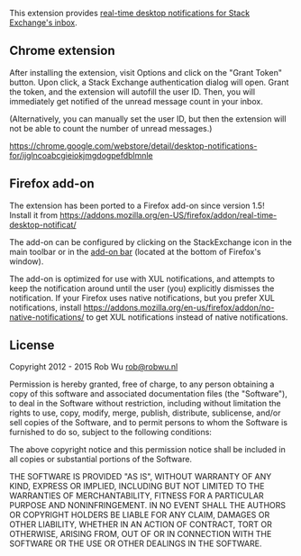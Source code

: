 This extension provides [real-time desktop notifications for Stack Exchange's inbox](https://stackapps.com/q/3780/9699?real-time-desktop-notifications-for-stack-exchange-inbox-chrome-extension).

## Chrome extension
After installing the extension, visit Options and click on the "Grant Token"
button. Upon click, a Stack Exchange authentication dialog will open. Grant
the token, and the extension will autofill the user ID. Then, you will
immediately get notified of the unread message count in your inbox.

(Alternatively, you can manually set the user ID, but then the extension will
not be able to count the number of unread messages.)

https://chrome.google.com/webstore/detail/desktop-notifications-for/ijglncoabcgieiokjmgdogpefdblmnle

## Firefox add-on
The extension has been ported to a Firefox add-on since version 1.5!  
Install it from https://addons.mozilla.org/en-US/firefox/addon/real-time-desktop-notificat/

The add-on can be configured by clicking on the StackExchange icon in the main toolbar or in the
[add-on bar](https://support.mozilla.org/en-US/kb/add-on-bar-quick-access-to-add-ons)
(located at the bottom of Firefox's window).

The add-on is optimized for use with XUL notifications, and attempts to keep the
notification around until the user (you) explicitly dismisses the notification.
If your Firefox uses native notifications, but you prefer XUL notifications,
install https://addons.mozilla.org/en-us/firefox/addon/no-native-notifications/
to get XUL notifications instead of native notifications.

## License
Copyright 2012 - 2015 Rob Wu <rob@robwu.nl>

Permission is hereby granted, free of charge, to any person obtaining a copy of
this software and associated documentation files (the "Software"), to deal in
the Software without restriction, including without limitation the rights to
use, copy, modify, merge, publish, distribute, sublicense, and/or sell copies of
the Software, and to permit persons to whom the Software is furnished to do so,
subject to the following conditions:

The above copyright notice and this permission notice shall be included in all
copies or substantial portions of the Software.

THE SOFTWARE IS PROVIDED "AS IS", WITHOUT WARRANTY OF ANY KIND, EXPRESS OR
IMPLIED, INCLUDING BUT NOT LIMITED TO THE WARRANTIES OF MERCHANTABILITY, FITNESS
FOR A PARTICULAR PURPOSE AND NONINFRINGEMENT. IN NO EVENT SHALL THE AUTHORS OR
COPYRIGHT HOLDERS BE LIABLE FOR ANY CLAIM, DAMAGES OR OTHER LIABILITY, WHETHER
IN AN ACTION OF CONTRACT, TORT OR OTHERWISE, ARISING FROM, OUT OF OR IN
CONNECTION WITH THE SOFTWARE OR THE USE OR OTHER DEALINGS IN THE SOFTWARE.
